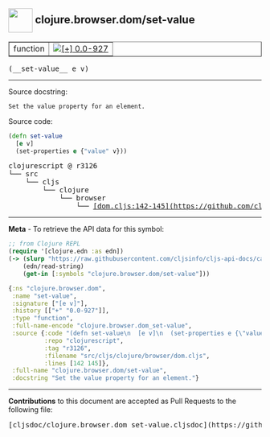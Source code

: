 ## <img width="48px" valign="middle" src="http://i.imgur.com/Hi20huC.png"> clojure.browser.dom/set-value

 <table border="1">
<tr>

<td>function</td>
<td><a href="https://github.com/cljsinfo/cljs-api-docs/tree/0.0-927"><img valign="middle" alt="[+] 0.0-927" src="https://img.shields.io/badge/+-0.0--927-lightgrey.svg"></a> </td>
</tr>
</table>

 <samp>
(__set-value__ e v)<br>
</samp>

---




Source docstring:

```
Set the value property for an element.
```

Source code:

```clj
(defn set-value
  [e v]
  (set-properties e {"value" v}))
```

 <pre>
clojurescript @ r3126
└── src
    └── cljs
        └── clojure
            └── browser
                └── <ins>[dom.cljs:142-145](https://github.com/clojure/clojurescript/blob/r3126/src/cljs/clojure/browser/dom.cljs#L142-L145)</ins>
</pre>


---

__Meta__ - To retrieve the API data for this symbol:

```clj
;; from Clojure REPL
(require '[clojure.edn :as edn])
(-> (slurp "https://raw.githubusercontent.com/cljsinfo/cljs-api-docs/catalog/cljs-api.edn")
    (edn/read-string)
    (get-in [:symbols "clojure.browser.dom/set-value"]))
```

```clj
{:ns "clojure.browser.dom",
 :name "set-value",
 :signature ["[e v]"],
 :history [["+" "0.0-927"]],
 :type "function",
 :full-name-encode "clojure.browser.dom_set-value",
 :source {:code "(defn set-value\n  [e v]\n  (set-properties e {\"value\" v}))",
          :repo "clojurescript",
          :tag "r3126",
          :filename "src/cljs/clojure/browser/dom.cljs",
          :lines [142 145]},
 :full-name "clojure.browser.dom/set-value",
 :docstring "Set the value property for an element."}

```

---

__Contributions__ to this document are accepted as Pull Requests to the following file:

 <pre>
[cljsdoc/clojure.browser.dom_set-value.cljsdoc](https://github.com/cljsinfo/cljs-api-docs/blob/master/cljsdoc/clojure.browser.dom_set-value.cljsdoc)
</pre>

